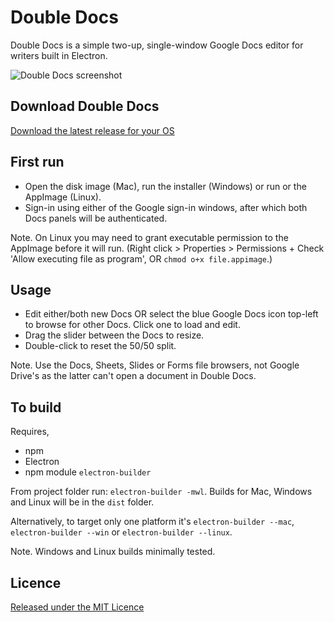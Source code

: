 # Double Docs

Double Docs is a simple two-up, single-window Google Docs editor for writers built in Electron.

![Double Docs screenshot](https://mrussell.co.uk/projects/double-docs-screenshot.png)

## Download Double Docs

[Download the latest release for your OS](https://github.com/mrkrsl/Double-Docs/releases)

## First run

* Open the disk image (Mac), run the installer (Windows) or run or the AppImage (Linux).
* Sign-in using either of the Google sign-in windows, after which both Docs panels will be authenticated.

Note. On Linux you may need to grant executable permission to the AppImage before it will run. (Right click > Properties > Permissions + Check 'Allow executing file as program', OR `chmod o+x file.appimage`.)

## Usage

* Edit either/both new Docs OR select the blue Google Docs icon top-left to browse for other Docs. Click one to load and edit.
* Drag the slider between the Docs to resize. 
* Double-click to reset the 50/50 split.

Note. Use the Docs, Sheets, Slides or Forms file browsers, not Google Drive's as the latter can't open a document in Double Docs.

## To build

Requires,
* npm
* Electron
* npm module `electron-builder`

From project folder run: `electron-builder -mwl`. Builds for Mac, Windows and Linux will be in the `dist` folder.

Alternatively, to target only one platform it's `electron-builder --mac`, `electron-builder --win` or `electron-builder --linux`.

Note. Windows and Linux builds minimally tested.

## Licence

[Released under the MIT Licence](LICENSE.md)